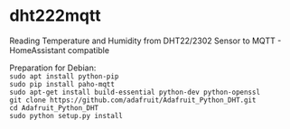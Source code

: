 # dht222mqtt
Reading Temperature and Humidity from DHT22/2302 Sensor to MQTT - HomeAssistant compatible

Preparation for Debian:  
`sudo apt install python-pip`  
`sudo pip install paho-mqtt`  
`sudo apt-get install build-essential python-dev python-openssl`  
`git clone https://github.com/adafruit/Adafruit_Python_DHT.git`  
`cd Adafruit_Python_DHT`  
`sudo python setup.py install`  

